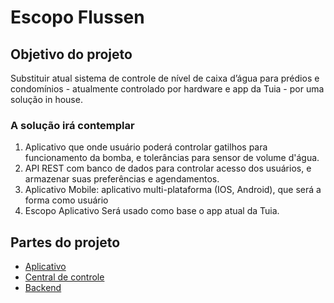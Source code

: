 # Escopo Flussen

## Objetivo do projeto

Substituir atual sistema de controle de nível de caixa d’água para prédios e condomínios - atualmente controlado por hardware e app da Tuia - por uma solução in house.

### A solução irá contemplar

1. Aplicativo que onde usuário poderá controlar gatilhos para funcionamento da bomba, e tolerâncias para sensor de volume d'água.
2. API REST com banco de dados para controlar acesso dos usuários, e armazenar suas preferências e agendamentos.
3. Aplicativo Mobile: aplicativo multi-plataforma (IOS, Android), que será a forma como usuário
4. Escopo Aplicativo
Será usado como base o app atual da Tuia.

## Partes do projeto

* [Aplicativo](aplicativo.md)
* [Central de controle](hardware.md)
* [Backend](backend.md)
